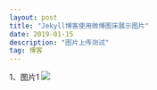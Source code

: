 ```yaml
---
layout: post
title: "Jekyll博客使用微博图床展示图片"
date: 2019-01-15
description: "图片上传测试"
tag: 博客
---   
```


1、图片1
![](https://ws1.sinaimg.cn/large/0072Lfvtly1g0omh6xvy4j30gv0u00un.jpg)
